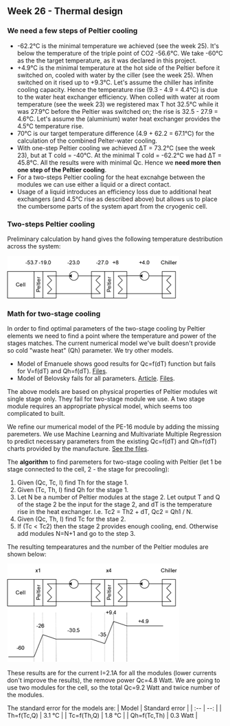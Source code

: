 ## Week 26 - Thermal design

### We need a few steps of Peltier cooling
* -62.2&deg;C is the minimal temperature we achieved (see the week 25). It's below the temperature of the triple point of CO2 -56.6&deg;C. We take -60&deg;C as the the target temperature, as it was declared in this project.
* +4.9&deg;C is the minimal temperature at the hot side of the Peltier before it switched on, cooled with water by the ciller (see the week 25). When switched on it rised up to +9.3&deg;C. Let's assume the chiller has infinite cooling capacity. Hence the temperature rise (9.3 - 4.9 = 4.4&deg;C) is due to the water heat exchanger efficiency. When colled with water at room temperature (see the week 23) we registered max T hot 32.5&deg;C while it was 27.9&deg;C before the Peltier was switched on; the rise is 32.5 - 27.9 = 4.6&deg;C. Let's assume the (aluminium) water heat exchanger provides the 4.5&deg;C temperature rise.
* 70&deg;C is our target temperature difference (4.9 + 62.2 = 67.1&deg;C) for the calculation of the combined Pelter-water cooling.
* With one-step Peltier cooling we achieved &#916;T = 73.2&deg;C (see the week 23), but at T cold = -40&deg;C. At the minimal T cold = -62.2&deg;C we had &#916;T = 45.8&deg;C. All the results were with minimal Qc. Hence we **need more then one step of the Peltier cooling**.
* For a two-steps Peltier cooling for the heat excnahge between the modules we can use either a liquid or a direct contact.
* Usage of a liquid introduces an efficiency loss due to additional heat exchangers (and 4.5&deg;C rise as described above) but allows us to place the cumbersome parts of the system apart from the cryogenic cell.

### Two-steps Peltier cooling
Preliminary calculation by hand gives the following temperature destribution across the system:

<img alt="Two-stage cooling diagram" src="/img/2024-06-20 - Two-stage colling.png" width=400px>

### Math for two-stage cooling
In order to find optimal parameters of the two-stage cooling by Peltier elements we need to find a point where the temperature and power of the stages matches. The current numerical model we've built doesn't provide so cold "waste heat" (Qh) parameter. We try other models.

* Model of Emanuele shows good results for Qc=f(dT) function but fails for V=f(dT) and Qh=f(dT). [Files](/tools/peltier/emanuele).
* Model of Belovsky fails for all parameters. [Article](https://www.researchgate.net/publication/317584219_Mathematical_Model_of_Thermoelectric_Peltier_Module). [Files](/tools/peltier/belovski).

The above models are based on physical properties of Peltier modules wit single stage only. They fail for two-stage module we use. A two stage module requires an appropriate physical model, which seems too complicated to built. 

We refine our mumerical model of the PE-16 module by adding the missing paremeters. We use Machine Learning and Multivariate Multiple Regression to predict necessary parameters from the existing Qc=f(dT) and Qh=f(dT) charts provided by the manufacture. [See the files](/tools/peltier/mlr).

The **algorithm** to find paremeters for two-stage cooling with Peltier (let 1 be stage connected to the cell, 2 - the stage for precooling):
1. Given (Qc, Tc, I) find Th for the stage 1.
2. Given (Tc, Th, I) find Qh for the stage 1.
3. Let N be a number of Peltier modules at the stage 2. Let output T and Q of the stage 2 be the input for the stage 2, and dT is the temperature rise in the heat exchanger. I.e. Tc2 = Th2 + dT, Qc2 = Qh1 / N.
4. Given (Qc, Th, I) find Tc for the stae 2.
5. If (Tc < Tc2) then the stage 2 provides enough cooling, end. Otherwise add modules N=N+1 and go to the step 3.

The resulting tempearatures and the number of the Peltier modules are shown below:

<img alt="Two-stage cooling diagram" src="/img/2024-06-27 - Two-stage colling.png" width=400px>

These results are for the current I=2.1A for all the modules (lower currents don't improve the results), the remove power Qc=4.8 Watt. We are going to use two modules for the cell, so the total Qc=9.2 Watt and twice number of the modules.

The standard error for the models are:
| Model | Standard error |
| :-- | --: |
| Th=f(Tc,Q) | 3.1 &deg;C |
| Tc=f(Th,Q) | 1.8 &deg;C |
| Qh=f(Tc,Th) | 0.3 Watt |




